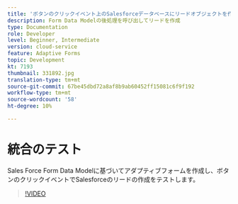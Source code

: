 ```yaml
---
title: 'ボタンのクリックイベント上のSalesforceデータベースにリードオブジェクトを作成する '
description: Form Data Modelの後処理を呼び出してリードを作成
type: Documentation
role: Developer
level: Beginner, Intermediate
version: cloud-service
feature: Adaptive Forms
topic: Development
kt: 7193
thumbnail: 331892.jpg
translation-type: tm+mt
source-git-commit: 67be45dbd72a8af8b9ab60452ff15081c6f9f192
workflow-type: tm+mt
source-wordcount: '58'
ht-degree: 10%

---
```



# 統合のテスト

Sales Force Form Data Modelに基づいてアダプティブフォームを作成し、ボタンのクリックイベントでSalesforceのリードの作成をテストします。

>[!VIDEO](https://video.tv.adobe.com/v/331892?quality=12&learn=on)


